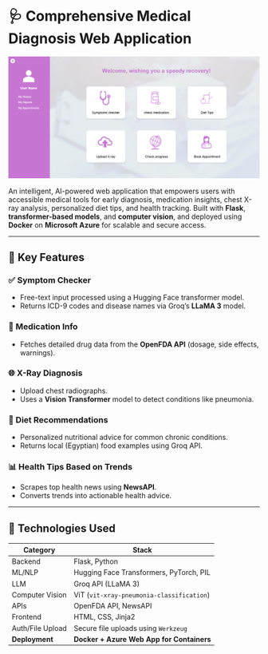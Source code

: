 # 🩺 Comprehensive Medical Diagnosis Web Application

![App Screenshot](./Screenshot%202025-07-16%20042919.png)

An intelligent, AI-powered web application that empowers users with accessible medical tools for early diagnosis, medication insights, chest X-ray analysis, personalized diet tips, and health tracking. Built with **Flask**, **transformer-based models**, and **computer vision**, and deployed using **Docker** on **Microsoft Azure** for scalable and secure access.

---

## 🚀 Key Features

### ✅ Symptom Checker
- Free-text input processed using a Hugging Face transformer model.
- Returns ICD-9 codes and disease names via Groq’s **LLaMA 3** model.

### 💊 Medication Info
- Fetches detailed drug data from the **OpenFDA API** (dosage, side effects, warnings).

### 🌐 X-Ray Diagnosis
- Upload chest radiographs.
- Uses a **Vision Transformer** model to detect conditions like pneumonia.

### 🥗 Diet Recommendations
- Personalized nutritional advice for common chronic conditions.
- Returns local (Egyptian) food examples using Groq API.

### 📊 Health Tips Based on Trends
- Scrapes top health news using **NewsAPI**.
- Converts trends into actionable health advice.

---

## 🧠 Technologies Used

| Category        | Stack                                                   |
|----------------|----------------------------------------------------------|
| Backend         | Flask, Python                                            |
| ML/NLP          | Hugging Face Transformers, PyTorch, PIL                 |
| LLM             | Groq API (LLaMA 3)                                       |
| Computer Vision | ViT (`vit-xray-pneumonia-classification`)               |
| APIs            | OpenFDA API, NewsAPI                                     |
| Frontend        | HTML, CSS, Jinja2                                        |
| Auth/File Upload| Secure file uploads using `Werkzeug`                    |
| **Deployment**  | **Docker + Azure Web App for Containers**               |
